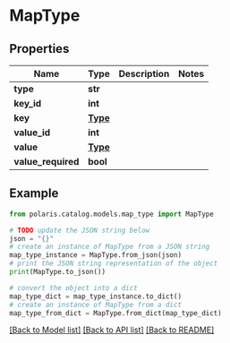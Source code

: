 # MapType


## Properties

Name | Type | Description | Notes
------------ | ------------- | ------------- | -------------
**type** | **str** |  | 
**key_id** | **int** |  | 
**key** | [**Type**](Type.md) |  | 
**value_id** | **int** |  | 
**value** | [**Type**](Type.md) |  | 
**value_required** | **bool** |  | 

## Example

```python
from polaris.catalog.models.map_type import MapType

# TODO update the JSON string below
json = "{}"
# create an instance of MapType from a JSON string
map_type_instance = MapType.from_json(json)
# print the JSON string representation of the object
print(MapType.to_json())

# convert the object into a dict
map_type_dict = map_type_instance.to_dict()
# create an instance of MapType from a dict
map_type_from_dict = MapType.from_dict(map_type_dict)
```
[[Back to Model list]](../README.md#documentation-for-models) [[Back to API list]](../README.md#documentation-for-api-endpoints) [[Back to README]](../README.md)


